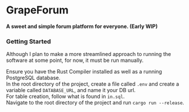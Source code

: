 # GrapeForum

**A sweet and simple forum platform for everyone. (Early WIP)**

### Getting Started

Although I plan to make a more streamlined approach to running the software at some point, for now, it must be run manually.

Ensure you have the Rust Compiler installed as well as a running PostgreSQL database.\
In the root directory of the project, create a file called `.env` and create a variable called `DATABASE_URL`, and name it your DB url.\
For table creation, follow what is found in `in.sql`.\
Navigate to the root directory of the project and run `cargo run --release`.